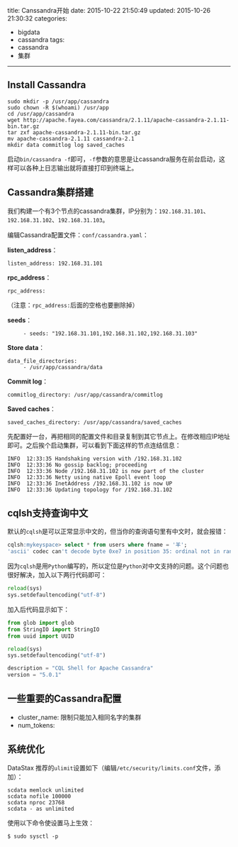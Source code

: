 title: Canssandra开始
date: 2015-10-22 21:50:49
updated: 2015-10-26 21:30:32
categories: 
- bigdata
- cassandra
tags:
- cassandra
- 集群
---

## Install Cassandra

```
sudo mkdir -p /usr/app/cassandra
sudo chown -R $(whoami) /usr/app
cd /usr/app/cassandra
wget http://apache.fayea.com/cassandra/2.1.11/apache-cassandra-2.1.11-bin.tar.gz
tar zxf apache-cassandra-2.1.11-bin.tar.gz
mv apache-cassandra-2.1.11 cassandra-2.1
mkdir data commitlog log saved_caches
```

启动`bin/cassandra -f`即可，`-f`参数的意思是让cassandra服务在前台启动，这样可以各种上日志输出就将直接打印到终端上。

## Cassandra集群搭建

我们构建一个有3个节点的cassandra集群，IP分别为：`192.168.31.101`、`192.168.31.102`、`192.168.31.103`。

编辑Cassandra配置文件：`conf/cassandra.yaml`：

**listen_address**：

```
listen_address: 192.168.31.101
```

**rpc_address**：

```
rpc_address:
```
（注意：`rpc_address:`后面的空格也要删除掉）

**seeds**：

```
     - seeds: "192.168.31.101,192.168.31.102,192.168.31.103"
```

**Store data**：

```
data_file_directories:
     - /usr/app/cassandra/data
```

**Commit log**：

```
commitlog_directory: /usr/app/cassandra/commitlog
```

**Saved caches**：

```
saved_caches_directory: /usr/app/cassandra/saved_caches
```

先配置好一台，再把相同的配置文件和目录复制到其它节点上。在修改相应IP地址即可。之后挨个启动集群，可以看到下面这样的节点连结信息：

```
INFO  12:33:35 Handshaking version with /192.168.31.102
INFO  12:33:36 No gossip backlog; proceeding
INFO  12:33:36 Node /192.168.31.102 is now part of the cluster
INFO  12:33:36 Netty using native Epoll event loop
INFO  12:33:36 InetAddress /192.168.31.102 is now UP
INFO  12:33:36 Updating topology for /192.168.31.102
```

## cqlsh支持查询中文

默认的`cqlsh`是可以正常显示中文的，但当你的查询语句里有中文时，就会报错：

``` sql
cqlsh:mykeyspace> select * from users where fname = '羊';
'ascii' codec can't decode byte 0xe7 in position 35: ordinal not in range(128)
```

因为`cqlsh`是用`Python`编写的，所以定位是`Python`对中文支持的问题。这个问题也很好解决，加入以下两行代码即可：

``` python
reload(sys)
sys.setdefaultencoding("utf-8")
```

加入后代码显示如下：

``` python
from glob import glob
from StringIO import StringIO
from uuid import UUID

reload(sys)
sys.setdefaultencoding("utf-8")

description = "CQL Shell for Apache Cassandra"
version = "5.0.1"
```

## 一些重要的Cassandra配置

- cluster_name: 限制只能加入相同名字的集群
- num_tokens: 

## 系统优化

DataStax 推荐的`ulimit`设置如下（编辑`/etc/security/limits.conf`文件，添加）：

```
scdata memlock unlimited
scdata nofile 100000
scdata nproc 23768
scdata - as unlimited
```

使用以下命令使设置马上生效：

```
$ sudo sysctl -p
```
